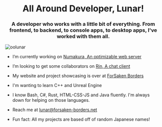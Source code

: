 <h1 align="center">All Around Developer, Lunar!</h1>
<h3 align="center">A developer who works with a little bit of everything. From frontend, to backend, to console apps, to desktop apps, I've worked with them all.</h3>
<p align="left"> <img src="https://komarev.com/ghpvc/?username=oolunar" alt="oolunar" /> </p>

- I’m currently working on [Numakura, An optimizable web server](https://github.com/OoLunar/Numakura)

- I’m looking to get some collaborators on [Rin, A chat client](https://github.com/OoLunar/Rin)

- My website and project showcasing is over at [ForSaken Borders](https://forsaken-borders.net)

- I'm wanting to learn C++ and Unreal Engine

- I know Bash, C#, Rust, HTML-CSS-JS and Java fluently. I'm always down for helping on those languages.

- Reach me at lunar@forsaken-borders.net

- Fun fact: All my projects are based off of random Japanese names!
